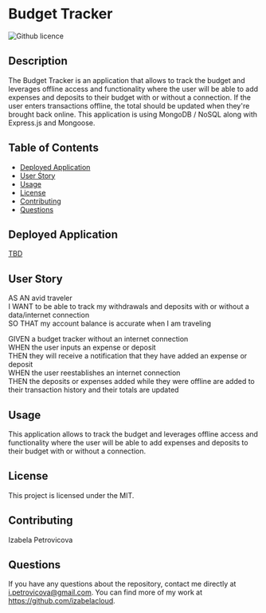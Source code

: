 # Budget Tracker

![Github licence](http://img.shields.io/badge/license-MIT-blue.svg)

## Description

The Budget Tracker is an application that allows to track the budget and leverages offline access and functionality where the user will be able to add expenses and deposits to their budget with or without a connection. If the user enters transactions offline, the total should be updated when they're brought back online. This application is using  MongoDB / NoSQL along with Express.js and Mongoose.

## Table of Contents

* [Deployed Application](#deployed-application)
* [User Story](#user-story)
* [Usage](#usage)
* [License](#license)
* [Contributing](#contributing)
* [Questions](#questions)


## Deployed Application 

[TBD](TBD)<br />


## User Story 

AS AN avid traveler<br />
I WANT to be able to track my withdrawals and deposits with or without a data/internet connection<br />
SO THAT my account balance is accurate when I am traveling<br />

GIVEN a budget tracker without an internet connection<br />
WHEN the user inputs an expense or deposit<br />
THEN they will receive a notification that they have added an expense or deposit<br />
WHEN the user reestablishes an internet connection<br />
THEN the deposits or expenses added while they were offline are added to their transaction history and their totals are updated<br />


## Usage

This application allows to track the budget and leverages offline access and functionality where the user will be able to add expenses and deposits to their budget with or without a connection. 

## License

This project is licensed under the MIT.

## Contributing

Izabela Petrovicova


## Questions

If you have any questions about the repository, contact me directly at i.petrovicova@gmail.com. You can find more of my work at https://github.com/izabelacloud.